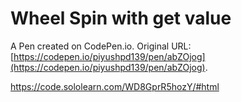 # Wheel Spin with get value

A Pen created on CodePen.io. Original URL: [https://codepen.io/piyushpd139/pen/abZOjog](https://codepen.io/piyushpd139/pen/abZOjog).

https://code.sololearn.com/WD8GprR5hozY/#html
